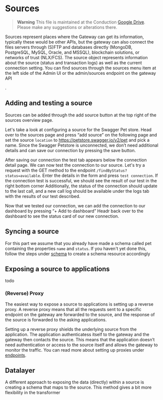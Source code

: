 # Sources

> **Warning**
> This file is maintained at the Conduction [Google Drive](https://docs.google.com/document/d/1htUlWeImLmybSjF9_yqXLoDSMyfmpgbWDnTMcB68hCA/edit). Please make any suggestions or alterations there.


Sources represent places where the Gateway can get its information, typically these would be other APIs, but the gateway can also connect the files servers through (S)FTP and databases directly (MongoDB, PostgreSQL, MySQL, Oracle, and MSSQL), blockchain solutions, or networks of trust (NLX/FCS). The source object represents  information about the source (status and transaction logs) as well as the current connection setting. You can find sources through the sources menu item at the left side of the Admin UI or the admin/sources endpoint on the gateway API


.

## Adding and testing a source
Sources can be added through the add source button at the top right of the sources overview page.

Let's take a look at configuring a source for the Swagger Pet store. Head over to the sources page and press “add source” on the following page and set the source `location` to https://petstore.swagger.io/v2/pet and pick a name. Since the Swagger Petstore is unconnected, we don’t need additional details and can save our connection by pressing  the save button.

After saving our connection the test tab appears below the connection detail page. We can now  test the connection to our source. Let's try a request with the GET method to the endpoint `/findByStatus?status=available`. Enter the details in the form and press `test connection`.  If the connection test is successful, we should see the result of our test in the right bottom corner Additionally, the status of the connection should update to the last call, and a new call log should be available under the logs tab with the results of our test described.

Now that we tested our connection, we can add the connection to our dashboard by pressing “+ Add to dashboard”  Headr back over to the dashboard to see the status card of our new connection.

## Syncing a source

For this part we assume that you already have made a schema called pet containing the properties `name` and `status`.  If you haven't yet done this,  follow the steps under [schema]() to create a schema resource accordingly

## Exposing a source to applications

todo

### (Reverse) Proxy

The easiest way to expose a source to applications is setting up a reverse proxy. A reverse proxy means that all the requests sent to a specific endpoint on the gateway are forwarded to the source, and the response of the source is forwarded to the asking applications.

Setting up a reverse proxy shields the underlying source from the application. The application authenticatess itself to the gateway and the gateway then contacts the source. This means that the application doesn’t need authentication or access to the source itself and allows the gateway to monitor the traffic. You can read more about setting up proxies under [endpoints](https://common-ground-documentation.readthedocs.io/en/latest/endpoints/).

## Datalayer

A different approach to exposing the data (directly) within a source is creating a schema that maps to the source. This method gives a bit more flexibility in the transformer 
